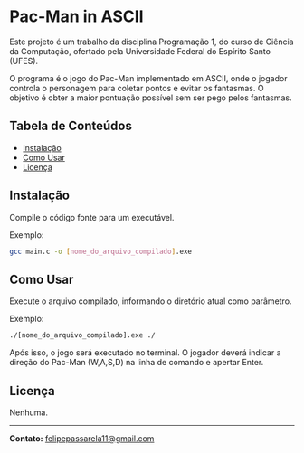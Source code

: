 # Pac-Man in ASCII

Este projeto é um trabalho da disciplina Programação 1, do curso de Ciência da Computação, ofertado pela Universidade Federal do Espírito Santo (UFES).

O programa é o jogo do Pac-Man implementado em ASCII, onde o jogador controla o personagem para coletar pontos e evitar os fantasmas. O objetivo é obter a maior pontuação possível sem ser pego pelos fantasmas.

## Tabela de Conteúdos

- [Instalação](#instalação)
- [Como Usar](#como-usar)
- [Licença](#licença)

## Instalação

Compile o código fonte para um executável.

Exemplo:
```bash
gcc main.c -o [nome_do_arquivo_compilado].exe
```

## Como Usar

Execute o arquivo compilado, informando o diretório atual como parâmetro.

Exemplo:
```bash
./[nome_do_arquivo_compilado].exe ./
```

Após isso, o jogo será executado no terminal. O jogador deverá indicar a direção do Pac-Man (W,A,S,D) na linha de comando e apertar Enter.

## Licença

Nenhuma.

<hr></hr>

**Contato:** felipepassarela11@gmail.com

